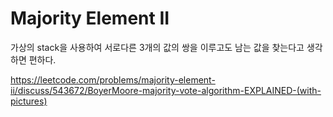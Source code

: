 # Majority Element II
가상의 stack을 사용하여 서로다른 3개의 값의 쌍을 이루고도 남는 값을 찾는다고 생각하면 편하다.    

https://leetcode.com/problems/majority-element-ii/discuss/543672/BoyerMoore-majority-vote-algorithm-EXPLAINED-(with-pictures)